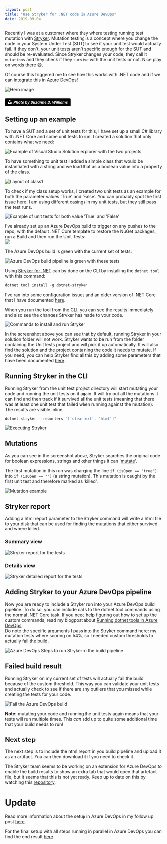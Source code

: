 ```yaml
---
layout: post
title: "Use Stryker for .NET code in Azure DevOps"
date: 2019-09-04
---
```


Recently I was at a customer where they where testing running test mutation with  [Stryker](https://stryker-mutator.io/stryker-net/). Mutation testing is a concept where you change the code in your System Under Test (SUT) to see if your unit test would actually fail. If they don't, your unit tests aren't specific enough for the SUT and should be re-evaluated. Since Stryker changes your code, they call it `mutations` and they check if they `survive` with the unit tests or not. Nice play on words there 😄.  

Of course this triggered me to see how this works with .NET code and if we can integrate this in Azure DevOps!

![Hero image](/images/20190829/suzanne-d-williams-VMKBFR6r_jg-unsplash.jpg)
##### <a style="background-color:black;color:white;text-decoration:none;padding:4px 6px;font-family:-apple-system, BlinkMacSystemFont, &quot;San Francisco&quot;, &quot;Helvetica Neue&quot;, Helvetica, Ubuntu, Roboto, Noto, &quot;Segoe UI&quot;, Arial, sans-serif;font-size:12px;font-weight:bold;line-height:1.2;display:inline-block;border-radius:3px" href="https://unsplash.com/@scw1217?utm_medium=referral&amp;utm_campaign=photographer-credit&amp;utm_content=creditBadge" target="_blank" rel="noopener noreferrer" title="Photo by Suzanne D. Williams"><span style="display:inline-block;padding:2px 3px"><svg xmlns="http://www.w3.org/2000/svg" style="height:12px;width:auto;position:relative;vertical-align:middle;top:-2px;fill:white" viewBox="0 0 32 32"><title>unsplash-logo</title><path d="M10 9V0h12v9H10zm12 5h10v18H0V14h10v9h12v-9z"></path></svg></span><span style="display:inline-block;padding:2px 3px">Photo by Suzanne D. Williams</span></a>

## Setting up an example
To have a SUT and a set of unit tests for this, I have set up a small C# library with .NET Core and some unit tests to run. I created a solution that only contains what we need:  

![Example of Visual Studio Solution explorer with the two projects](/images/20190829/2019-08-29_SolutionExplorer.png)

To have something to unit test I added a simple class that would be instantiated with a string and we load that as a boolean value into a property of the class.  

![Layout of class1](/images/20190829/2019-08-29_StrykerDemo.Class1.png)

To check if my class setup works, I created two unit tests as an example for both the parameter values 'True' and 'False'. You can probably spot the first issue here: I am using different casings in my unit tests, but they still pass the test runs.   

![Example of unit tests for both value 'True' and 'False'](/images/20190829/2019-08-29_StrykerDemo.UnitTests.png)

I've already set up an Azure DevOps build to trigger on any pushes to the repo, with the default .NET Core template to restore the NuGet packages, run a Build and then run the Unit Tests:  
![](/images/20190829/2019-09-04_StrykerAzureDevOps.png)

The Azure DevOps build is green with the current set of tests:

![Azure DevOps build pipeline is green with these tests](/images/20190829/2019-08-29AzureDevOpsBuild.png)

Using [Stryker for .NET](https://stryker-mutator.io/stryker-net/quickstart) can by done on the CLI by installing the `dotnet tool` with this command:
``` powershell
dotnet tool install -g dotnet-stryker
```
I've ran into some configuration issues and an older version of .NET Core that I have documented [here](/blog/2019/09/03/fixing-error-.NET-core-dotnet-new-tool-manifest). 

When you run the tool from the CLI, you can see the results immediately and also see the changes Stryker has made to your code. 

![Commands to install and run Stryker](/images/20190829/2019-08-29WindowsTerminalInstallStryker.png)

In the screenshot above you can see that by default, running Stryker in your solution folder will not work. Stryker wants to be run from the folder containing the UnitTests project and will pick it up automatically. It will also find the solution and the project containing the code it needs to mutate. If you need, you can help Stryker find all this by adding some parameters that have been documented [here](https://github.com/stryker-mutator/stryker-net/blob/master/docs/Configuration.md#unary-operators).

## Running Stryker in the CLI
Running Stryker from the unit test project directory will start mutating your code and running the unit tests on it again. It will try out all the mutations it can find and then track if it survived all the unit tests (meaning that there was at least one unit test that failed when running against the mutation). The results are visible inline.

``` powershell
dotnet stryker --reporters "['cleartext', 'html']"
```

![Executing Stryker](/images/20190829/2019-08-29_TerminalStrykerRun.png) 

## Mutations
As you can see in the screenshot above, Stryker searches the original code for boolean expressions, strings and other things it can '[mutate](https://github.com/stryker-mutator/stryker-net/blob/master/docs/Mutators.md)'. 

The first mutation in this run was changing the line `if (isOpen == "true")` into `if (isOpen == "")` (a string mutation). This mutation is caught by the first unit test and therefore marked as 'killed'.

![Mutation example](/images/20190829/2019-09-04StrykerMutation.png)  

## Stryker report
Adding a html report parameter to the Stryker command will write a html file to your disk that can be used for finding the mutations that either survived and where killed.  

### Summary view
![Stryker report for the tests](/images/20190829/2019-08-29StrykerReport.png)  

### Details view
![Stryker detailed report for the tests](/images/20190829/2019-08-29StrykerReportDetails.png)  

## Adding Stryker to your Azure DevOps pipeline
Now you are ready to include a Stryker run into your Azure DevOps build pipeline. To do so, you can include calls to the dotnet tool commands using the normal .NET Core task. If you need help figuring out how to set up the custom commands, read my blogpost about [Running dotnet tools in Azure DevOps](/blog/2019/09/03/Running-dotnet-tools-in-azure-devops).  
Do note the specific arguments I pass into the Stryker command here: my mutation tests where scoring on 54%, so I needed custom thresholds to actually fail the build. 

![Azure DevOps Steps to run Stryker in the build pipeline](/images/20190829/2019-09-04_StrykerAzureDevOpsConfig.png)  

## Failed build result
Running Stryker on my current set of tests will actually fail the build because of the custom threshold. This way you can validate your unit tests and actually check to see if there are any outliers that you missed while creating the tests for your code.

![Fail the Azure DevOps build](/images/20190829/2019-09-04_AzureDevOpsFailedBuild.png)

**Note:** mutating your code and running the unit tests again means that your tests will run multiple times. This *can* add up to quite some additional time that your build needs to run!

## Next step
The next step is to include the html report in you build pipeline and upload it as an artifact. You can then download it if you need to check it.

The Stryker team seems to be working on an extension for Azure DevOps to enable the build results to show an extra tab that would open that artefact file, but it seems that this is not yet ready. Keep up to date on this by watching this [repository](https://github.com/stryker-mutator/azure-devops-mutationreport-publisher).

# Update
Read more information about the setup in Azure DevOps in my follow up post [here](/blog/2019/09/04/Use-Stryker-Azure-DevOps). 

For the final setup with all steps running in parallel in Azure DevOps you can find the end result [here](/blog/2019/10/11/Parallelizing-a-long-Stryker-Run-in-Azure-DevOps).